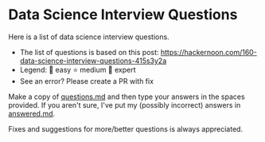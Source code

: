 # Data Science Interview Questions

Here is a list of data science interview questions.

* The list of questions is based on this post: https://hackernoon.com/160-data-science-interview-questions-415s3y2a
* Legend: 👶 easy ‍⭐️ medium 🚀 expert
* See an error? Please create a PR with fix

Make a copy of [questions.md](questions.md) and then type your answers in the spaces provided. If you aren't sure, I've put my (possibly incorrect) answers in [answered.md](answered.md).

Fixes and suggestions for more/better questions is always appreciated.
